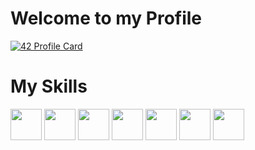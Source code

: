# Welcome to my Profile
[![42 Profile Card](https://1337-readme.vercel.app/api/profile?cursus=42&dark=true&email=hide&login=nbjaghou)](https://github.com/mohouyizme/1337-readme)

# My Skills

<img src="https://upload.wikimedia.org/wikipedia/commons/thumb/6/61/HTML5_logo_and_wordmark.svg/1200px-HTML5_logo_and_wordmark.svg.png" width="50px" />
<img src="https://upload.wikimedia.org/wikipedia/commons/thumb/d/d5/CSS3_logo_and_wordmark.svg/640px-CSS3_logo_and_wordmark.svg.png" width="50px" />
<img src="https://upload.wikimedia.org/wikipedia/commons/thumb/2/27/PHP-logo.svg/800px-PHP-logo.svg.png" width="50px" />
<img src="https://upload.wikimedia.org/wikipedia/fr/thumb/6/62/MySQL.svg/1200px-MySQL.svg.png" width="50px" />
<img src="https://upload.wikimedia.org/wikipedia/commons/thumb/9/9a/Laravel.svg/1200px-Laravel.svg.png" width="50px" />
<img src="https://upload.wikimedia.org/wikipedia/commons/thumb/9/95/Vue.js_Logo_2.svg/1200px-Vue.js_Logo_2.svg.png" width="50px" />
<img src="https://www.docker.com/sites/default/files/social/docker_facebook_share.png" width="50px" />
